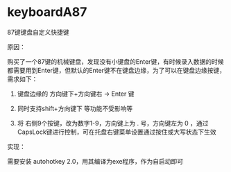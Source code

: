 # keyboardA87
87键键盘自定义快捷键

原因：

购买了一个87键的机械键盘，发现没有小键盘的Enter键，有时候录入数据的时候都需要用到Enter键，但默认的Enter键不在键盘边缘，为了可以在键盘边缘按键，需求如下：

1. 键盘边缘的 方向键下+方向键右 -> Enter 键

2. 同时支持shift+方向键下 等功能不受影响等

3. 将 右侧9个按键，改为数字1-9，方向键上为 . 号，方向键左为 0 ，通过 CapsLock键进行控制，可在托盘右键菜单设置通过按住或大写状态下生效

   

实现：

需要安装 autohotkey 2.0，用其编译为exe程序，作为自启动即可